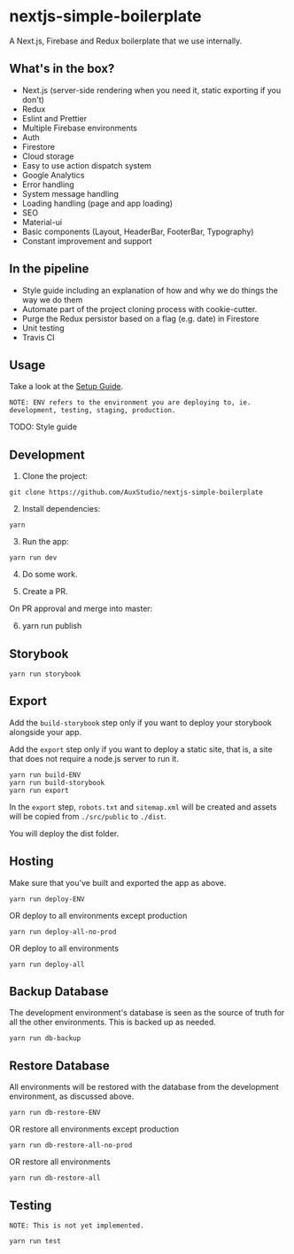 # nextjs-simple-boilerplate

A Next.js, Firebase and Redux boilerplate that we use internally.

## What's in the box?

- Next.js (server-side rendering when you need it, static exporting if you don't)
- Redux
- Eslint and Prettier
- Multiple Firebase environments
- Auth
- Firestore
- Cloud storage
- Easy to use action dispatch system
- Google Analytics
- Error handling
- System message handling
- Loading handling (page and app loading)
- SEO
- Material-ui
- Basic components (Layout, HeaderBar, FooterBar, Typography)
- Constant improvement and support

## In the pipeline

- Style guide including an explanation of how and why we do things the way we do them
- Automate part of the project cloning process with cookie-cutter.
- Purge the Redux persistor based on a flag (e.g. date) in Firestore
- Unit testing
- Travis CI

## Usage

Take a look at the [Setup Guide](./docs/SETUP_GUIDE.md).

`NOTE: ENV refers to the environment you are deploying to, ie. development, testing, staging, production.`

TODO: Style guide

## Development

1. Clone the project:

```
git clone https://github.com/AuxStudio/nextjs-simple-boilerplate
```

2. Install dependencies:

```
yarn
```

3. Run the app:

```
yarn run dev
```

4. Do some work.

5. Create a PR.

On PR approval and merge into master:

6. yarn run publish

## Storybook

```
yarn run storybook
```

## Export

Add the `build-storybook` step only if you want to deploy your storybook alongside your app.

Add the `export` step only if you want to deploy a static site, that is, a site that does not require a node.js server to run it.

```
yarn run build-ENV
yarn run build-storybook
yarn run export
```

In the `export` step, `robots.txt` and `sitemap.xml` will be created and assets will be copied from `./src/public` to `./dist`.

You will deploy the dist folder.

## Hosting

Make sure that you've built and exported the app as above.

```
yarn run deploy-ENV
```

OR deploy to all environments except production

```
yarn run deploy-all-no-prod
```

OR deploy to all environments

```
yarn run deploy-all
```

## Backup Database

The development environment's database is seen as the source of truth for all the other environments. This is backed up as needed.

```
yarn run db-backup
```

## Restore Database

All environments will be restored with the database from the development environment, as discussed above.

```
yarn run db-restore-ENV
```

OR restore all environments except production

```
yarn run db-restore-all-no-prod
```

OR restore all environments

```
yarn run db-restore-all
```

## Testing

`NOTE: This is not yet implemented.`

```
yarn run test
```
